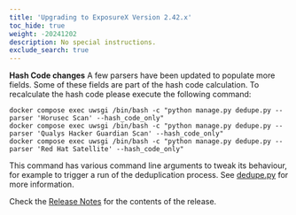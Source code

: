 ```yaml
---
title: 'Upgrading to ExposureX Version 2.42.x'
toc_hide: true
weight: -20241202
description: No special instructions.
exclude_search: true
---
```


**Hash Code changes**
A few parsers have been updated to populate more fields. Some of these fields are part of the hash code calculation. To recalculate the hash code please execute the following command:

    docker compose exec uwsgi /bin/bash -c "python manage.py dedupe.py --parser 'Horusec Scan' --hash_code_only"
    docker compose exec uwsgi /bin/bash -c "python manage.py dedupe.py --parser 'Qualys Hacker Guardian Scan' --hash_code_only"
    docker compose exec uwsgi /bin/bash -c "python manage.py dedupe.py --parser 'Red Hat Satellite' --hash_code_only"

This command has various command line arguments to tweak its behaviour, for example to trigger a run of the deduplication process.
See [dedupe.py](https://github.com/ExposureX/django-ExposureX/blob/master/dojo/management/commands/dedupe.py) for more information.

Check the [Release Notes](https://github.com/ExposureX/django-ExposureX/releases/tag/2.42.0) for the contents of the release.

